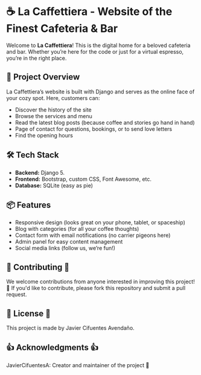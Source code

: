 # ☕ La Caffettiera - Website of the Finest Cafeteria & Bar

Welcome to **La Caffettiera**! This is the digital home for a beloved cafeteria and bar. Whether you’re here for the code or just for a virtual espresso, you’re in the right place.

## 🚀 Project Overview

La Caffettiera’s website is built with Django and serves as the online face of your cozy spot. Here, customers can:

- Discover the history of the site
- Browse the services and menu
- Read the latest blog posts (because coffee and stories go hand in hand)
- Page of contact for questions, bookings, or to send love letters
- Find the opening hours

## 🛠️ Tech Stack

- **Backend:** Django 5.
- **Frontend:** Bootstrap, custom CSS, Font Awesome, etc.
- **Database:** SQLite (easy as pie)

## 📦 Features

- Responsive design (looks great on your phone, tablet, or spaceship)
- Blog with categories (for all your coffee thoughts)
- Contact form with email notifications (no carrier pigeons here)
- Admin panel for easy content management
- Social media links (follow us, we’re fun!)

## 👥 Contributing 👥

We welcome contributions from anyone interested in improving this project! 
🤝 If you'd like to contribute, please fork this repository and submit a pull request.

## 📝 License 📝

This project is made by Javier Cifuentes Avendaño.

## 👍 Acknowledgments 👍

JavierCifuentesA: Creator and maintainer of the project 👏